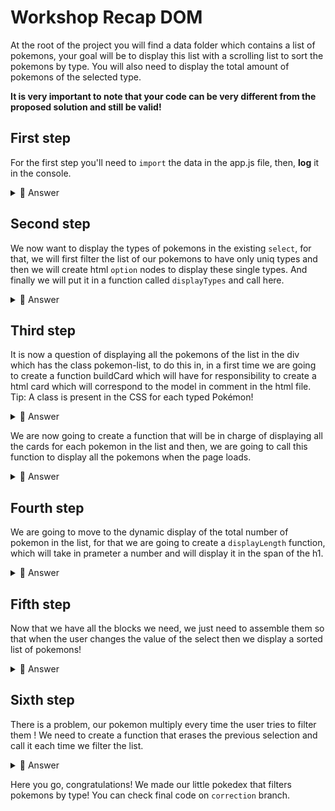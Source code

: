 # Workshop Recap DOM

At the root of the project you will find a data folder which contains a list of pokemons, your goal will be to display this list with a scrolling list to sort the pokemons by type. You will also need to display the total amount of pokemons of the selected type.

**It is very important to note that your code can be very different from the proposed solution and still be valid!**

## First step

For the first step you'll need to `import` the data in the app.js file, then, **log** it in the console.

<details>
  <summary>🙈 Answer</summary>

```js
import pokemons from "./data/pokemons.js";

console.log(pokemons);
```

</details>

## Second step

We now want to display the types of pokemons in the existing `select`, for that, we will first filter the list of our pokemons to have only uniq types and then we will create html `option` nodes to display these single types.
And finally we will put it in a function called `displayTypes` and call here.

<details>
  <summary>🙈 Answer</summary>

```js
const displayTypes = () => {
  const types = [...new Set(pokemons.map((pokemon) => pokemon.types).flat())];

  const select = document.querySelector("select");

  types.forEach((type) => {
    const opt = document.createElement("option");

    opt.value = type;
    opt.innerText = type;

    select.appendChild(opt);
  });
};

displayTypes();
```

</details>

## Third step

It is now a question of displaying all the pokemons of the list in the div which has the class pokemon-list, to do this in, in a first time we are going to create a function buildCard which will have for responsibility to create a html card which will correspond to the model in comment in the html file.
Tip: A class is present in the CSS for each typed Pokémon!

<details>
  <summary>🙈 Answer</summary>

```js
const buildCard = (pokemon) => {
  const card = document.createElement("div");

  card.classList.add("card");

  const img = document.createElement("img");
  img.src = pokemon.img;

  const p = document.createElement("p");
  p.innerText = pokemon.name;

  const ul = document.createElement("ul");

  ul.classList.add("type-list");

  pokemon.types.forEach((type) => {
    const li = document.createElement("li");
    li.classList.add("type-list-item", type);
    li.textContent = type;

    ul.appendChild(li);
  });

  card.append(img, p, ul);

  return card;
};
```

</details>

We are now going to create a function that will be in charge of displaying all the cards for each pokemon in the list and then, we are going to call this function to display all the pokemons when the page loads.

<details>
  <summary>🙈 Answer</summary>

```js
const displayPokemons = (pokemons) => {
  const pokemonList = document.querySelector(".pokemon-list");

  const pokemonCards = pokemons.map((pokemon) => buildCard(pokemon));

  pokemonCards.forEach((pokemonCard) => {
    pokemonList.appendChild(pokemonCard);
  });
};

displayPokemons(pokemons);
```

</details>

## Fourth step

We are going to move to the dynamic display of the total number of pokemon in the list, for that we are going to create a `displayLength` function, which will take in prameter a number and will display it in the span of the h1.

<details>
  <summary>🙈 Answer</summary>

```js
const displayLength = (length) => {
  const h1 = document.querySelector("h1");
  h1.querySelector("span").textContent = length;
};
```

Il ne nous reste plus qu'a appeler cette fonction avant d'appeler `displayPokemons` !

</details>

## Fifth step

Now that we have all the blocks we need, we just need to assemble them so that when the user changes the value of the select then we display a sorted list of pokemons!

<details>
  <summary>🙈 Answer</summary>

```js
const select = document.querySelector("select");

select.addEventListener("change", (event) => {
  const filteredPokemons = pokemons.filter(
    (pokemon) =>
      pokemon.types.includes(event.target.value) || event.target.value === "All"
  );

  displayLength(filteredPokemons.length);
  displayPokemons(filteredPokemons);
});
```

</details>

## Sixth step

There is a problem, our pokemon multiply every time the user tries to filter them !
We need to create a function that erases the previous selection and call it each time we filter the list.

<details>
  <summary>🙈 Answer</summary>

```js
const removeChildNodes = (parent) => {
  while (parent.firstChild) {
    parent.removeChild(parent.firstChild);
  }
};
```

Once this function is created, we add it to the `displayPokemons` function!

```js
const displayPokemons = (pokemons) => {
  const pokemonList = document.querySelector(".pokemon-list");

  removeChildNodes(pokemonList);

  const pokemonCards = pokemons.map((pokemon) => buildCard(pokemon));

  pokemonCards.forEach((pokemonCard) => {
    pokemonList.appendChild(pokemonCard);
  });
};
```

</details>

Here you go, congratulations! We made our little pokedex that filters pokemons by type!
You can check final code on `correction` branch.
